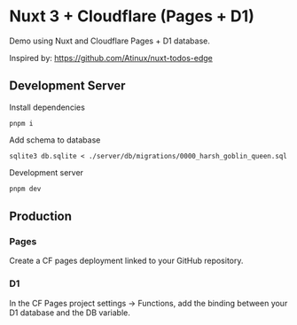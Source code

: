 # Nuxt 3 + Cloudflare (Pages + D1)

Demo using Nuxt and Cloudflare Pages + D1 database.

Inspired by: https://github.com/Atinux/nuxt-todos-edge

## Development Server

Install dependencies

```
pnpm i
```

Add schema to database

```
sqlite3 db.sqlite < ./server/db/migrations/0000_harsh_goblin_queen.sql
```

Development server

```bash
pnpm dev
```

## Production

### Pages
Create a CF pages deployment linked to your GitHub repository.

### D1
In the CF Pages project settings -> Functions, add the binding between your D1 database and the DB variable.

